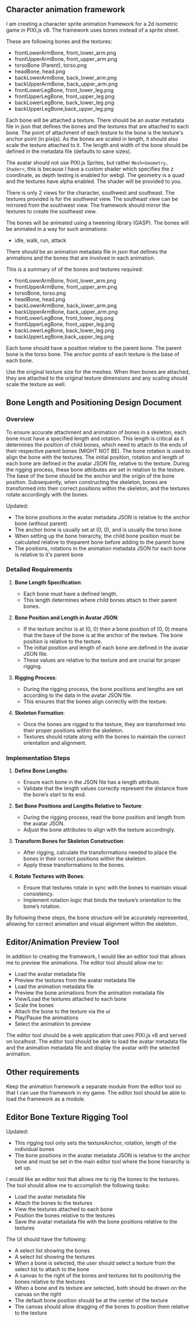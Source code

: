 ## Character animation framework

I am creating a character sprite animation framework for a 2d isometric game in PIXI.js v8. The framework uses bones instead of a sprite sheet.

These are following bones and the textures:

- frontLowerArmBone, front_lower_arm.png
- frontUpperArmBone, front_upper_arm.png
- torsoBone (Parent), torso.png
- headBone, head.png
- backLowerArmBone, back_lower_arm.png
- backUpperArmBone, back_upper_arm.png
- frontLowerLegBone, front_lower_leg.png
- frontUpperLegBone, front_upper_leg.png
- backLowerLegBone, back_lower_leg.png
- backUpperLegBone,back_upper_leg.png

Each bone will be attached a texture. There should be an avatar metadata file in json that defines the bones and the textures that are attached to each bone. The point of attachment of each texture to the bone is the texture's anchor point (in pixijs). As the bones are scaled in length, it should also scale the texture attached to it. The length and width of the bone should be defined in the metadata file (defaults to sane sizes).

The avatar should not use PIXI.js Sprites, but rather `Mesh<Geometry, Shader>`, this is because I have a custom shader which specifies the z coordinate, as depth testing is enabled for webgl. The geometry is a quad and the textures have alpha enabled. The shader will be provided to you.

There is only 2 views for the character, southwest and southeast. The textures provided is for the southwest view. The southeast view can be mirrored from the southwest view. The framework should mirror the textures to create the southeast view.

The bones will be animated using a tweening library (GASP). The bones will be animated in a way for such animations:

- idle, walk, run, attack

There should be an animation metadata file in json that defines the animations and the bones that are involved in each animation.

This is a summary of of the bones and textures required:

- frontLowerArmBone, front_lower_arm.png
- frontUpperArmBone, front_upper_arm.png
- torsoBone, torso.png
- headBone, head.png
- backLowerArmBone, back_lower_arm.png
- backUpperArmBone, back_upper_arm.png
- frontLowerLegBone, front_lower_leg.png
- frontUpperLegBone, front_upper_leg.png
- backLowerLegBone, back_lower_leg.png
- backUpperLegBone,back_upper_leg.png

Each bone should have a position relative to the parent bone. The parent bone is the torso bone. The anchor points of each texture is the base of each bone.

Use the original texture size for the meshes. When then bones are attached, they are attached to the original texture dimensions and any scaling should scale the texture as well.

## Bone Length and Positioning Design Document

### Overview

To ensure accurate attachment and animation of bones in a skeleton, each bone must have a specified length and rotation. This length is critical as it determines the position of child bones, which need to attach to the ends of their respective parent bones (MIGHT NOT BE). The bone rotation is used to align the bone with the textures. The initial position, rotation and length of each bone are defined in the avatar JSON file, relative to the texture. During the rigging process, these bone attributes are set in relation to the texture. The base of the bone should be the anchor and the origin of the bone position. Subsequently, when constructing the skeleton, bones are transformed into their correct positions within the skeleton, and the textures rotate accordingly with the bones.

Updated:

- The bone positions in the avatar metadata JSON is relative to the anchor bone (without parent)
- The anchor bone is usually set at (0, 0), and is usually the torso bone
- When setting up the bone hierarchy, the child bone position must be calculated relative to theparent bone before adding to the parent bone
- The positions, rotations in the animation metadata JSON for each bone is relative to it's parent bone

### Detailed Requirements

1. **Bone Length Specification**:

   - Each bone must have a defined length.
   - This length determines where child bones attach to their parent bones.

2. **Bone Position and Length in Avatar JSON**:

   - If the texture anchor is at (0, 0) then a bone position of (0, 0) means that the base of the bone is at the anchor of the texture. The bone position is relative to the texture.
   - The initial position and length of each bone are defined in the avatar JSON file.
   - These values are relative to the texture and are crucial for proper rigging.

3. **Rigging Process**:

   - During the rigging process, the bone positions and lengths are set according to the data in the avatar JSON file.
   - This ensures that the bones align correctly with the texture.

4. **Skeleton Formation**:
   - Once the bones are rigged to the texture, they are transformed into their proper positions within the skeleton.
   - Textures should rotate along with the bones to maintain the correct orientation and alignment.

### Implementation Steps

1. **Define Bone Lengths**:

   - Ensure each bone in the JSON file has a length attribute.
   - Validate that the length values correctly represent the distance from the bone’s start to its end.

2. **Set Bone Positions and Lengths Relative to Texture**:

   - During the rigging process, read the bone position and length from the avatar JSON.
   - Adjust the bone attributes to align with the texture accordingly.

3. **Transform Bones for Skeleton Construction**:

   - After rigging, calculate the transformations needed to place the bones in their correct positions within the skeleton.
   - Apply these transformations to the bones.

4. **Rotate Textures with Bones**:
   - Ensure that textures rotate in sync with the bones to maintain visual consistency.
   - Implement rotation logic that binds the texture’s orientation to the bone’s rotation.

By following these steps, the bone structure will be accurately represented, allowing for correct animation and visual alignment within the skeleton.

## Editor/Animation Preview Tool

In addition to creating the framework, I would like an editor tool that allows me to preview the animations. The editor tool should allow me to:

- Load the avatar metadata file
- Preview the textures from the avatar metadata file
- Load the animation metadata file
- Preview the bone animations from the animation metadata file
- View/Load the textures attached to each bone
- Scale the bones
- Attach the bone to the texture via the ui
- Play/Pause the animations
- Select the animation to preview

The editor tool should be a web application that uses PIXI.js v8 and served on localhost. The editor tool should be able to load the avatar metadata file and the animation metadata file and display the avatar with the selected animation.

## Other requirements

Keep the animation framework a separate module from the editor tool so that I can use the framework in my game. The editor tool should be able to load the framework as a module.

## Editor Bone Texture Rigging Tool

Updated:

- This rigging tool only sets the textureAnchor, rotation, length of the individual bones
- The bone positions in the avatar metadata JSON is relative to the anchor bone and must be set in the main editor tool where the bone hierarchy is set up.

I would like an editor tool that allows me to rig the bones to the textures. The tool should allow me to accomplish the following tasks:

- Load the avatar metadata file
- Attach the bones to the textures
- View the textures attached to each bone
- Position the bones relative to the textures
- Save the avatar metadata file with the bone positions relative to the textures

The UI should have the following:

- A select list showing the bones
- A select list showing the textures
- When a bone is selected, the user should select a texture from the select list to attach to the bone
- A canvas to the right of the bones and textures list to position/rig the bones relative to the textures
- When a bone and its texture are selected, both should be drawn on the canvas on the right
- The default bone position should be at the center of the texture
- The canvas should allow dragging of the bones to position them relative to the texture
